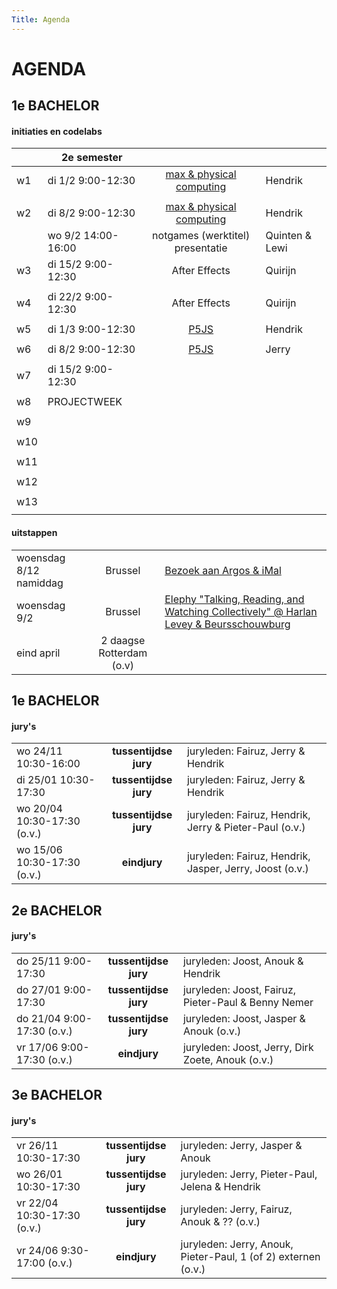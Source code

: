 ```yaml
---
Title: Agenda
---
```


# AGENDA
## 1e BACHELOR
#### initiaties en codelabs
<!--
| | 1e semester |       |     |
|:---|:---|:---:|---:|
| w1 | di 28/09 9:00-15:30 | **CODE AS A CREATIVE MEDIUM** & [CFA](../projecten/2021CFA) | Elias, Jerry & Hendrik |
| w2 | di 5/10 9:00-15:30   | [CODELAB NETART Webdev](../projecten/2021netartwebdev)  | Hendrik |
| w3 | di 12/10 9:00-15:30  | [CODELAB NETART Webdev](../projecten/2021netartwebdev) | Hendrik |
| w4 | di 19/10 9:00-15:30  | [CODELAB MAX](../projecten/2021max) | Jerry |
| w5 | di 26/10 9:00-15:30  | [CODELAB MAX](../projecten/2021max) | Jerry |
| w6 | di 2/11 9:00-15:30   | Geen les |  |
|  | wo 3/11 9:00-12:30   | Uitzonderlijk geen les |  |
| w7 | PROJECTWEEK |  |  |
| w8 | di 16/11  9:00-15:00 | begeleiding autonoom werk | Hendrik |
|  | wo 17/11  9:00-12:30 | initiatie print & lasercut | Hendrik |
| w9 | di 23/11 9:00-15:00  | begeleiding autonoom werk | Hendrik |
|  | wo 24/11 10:30-15:30  | Tussentijdse Jury | Fairuz, Jerry & Hendrik |
| w10 | di 30/11 9:00-15:30 | [CODELAB AI](../projecten/2021AI) | Jerry |
|  | wo 1/12 9:00-12:30 | [Workshop Blender](../projecten/2021blender) | Fons Artois |
|  | wo 1/12 13:30-17:30 | begeleiding autonoon werk | Fairuz & Hendrik |
| w11 | di 7/12 9:00-15:30 | [CODELAB AI](../projecten/2021AI)  | Jerry |
|  | wo 8/12 9:00-12:30 | [Workshop Blender](../projecten/2021blender) | Fons Artois |
|  | wo 8/12 13:30-17:30 | uitstap BXL | Fairuz & Hendrik |
| w12 | di 14/12 10:30-15:00 | [Axidraw & Plotting](../projecten/2021penplotterfun) | Hendrik |
|  | wo 15/12 9:00-12:30 | begeleiding autonoom werk | Hendrik |
| w13 | di 21/12 9:00-12:30 | physical computing | Hendrik |
|  | wo 22/12 9:00-12:30 | begeleiding autonoom werk | Hendrik |

-->

|  | 2e semester |  |  |
| -	| - | :-:	|-	|
| w1 	| di 1/2 9:00-12:30	| [max & physical computing](../06.projecten-en-events/max-physical/)	| Hendrik	|
| 	| 	| 	| 	|
| w2 	| di 8/2 9:00-12:30	| [max & physical computing](../06.projecten-en-events/max-physical/)	| Hendrik	|
| 	| wo 9/2 14:00-16:00 	| notgames (werktitel) presentatie	| Quinten & Lewi	|
| w3 	| di 15/2 9:00-12:30	| After Effects	| Quirijn	|
| 	| 	| 	| 	|
| w4 	| di 22/2 9:00-12:30	| After Effects	| Quirijn	|
| 	| 	| 	| 	|
| w5 	| di 1/3 9:00-12:30	| [P5JS](../06.projecten-en-events/p5js)	| Hendrik	|
| 	| 	| 	| 	|
| w6 	| di 8/2 9:00-12:30	| [P5JS](../06.projecten-en-events/p5js)	| Jerry	|
| 	| 	| 	| 	|
| w7 	| di 15/2 9:00-12:30	|  	| 	|
| 	| 	| 	| 	|
| w8 	| PROJECTWEEK	| 	| 	|
| 	| 	| 	| 	|
| w9 	| 	| 	| 	|
| 	| 	| 	| 	|
| w10 | 	| 	| 	|
| 	| 	| 	| 	|
| w11 	|  	|  	| 	|
| 	| 	| 	| 	|
| w12 	|  	|  	| 	|
| 	| 	| 	| 	|
| w13 	|  	|  	| 	|
| 	| 	| 	| 	|


#### uitstappen
|     |       |     |
| --- | :---: | --- |
| woensdag 8/12 namiddag | Brussel | [Bezoek aan Argos & iMal](../trips/2021bxl) |
| woensdag 9/2 | Brussel | [Elephy "Talking, Reading, and Watching Collectively" @ Harlan Levey & Beursschouwburg](https://www.beursschouwburg.be/en/events/talking-reading-watching-collectively/) |
| eind april  | 2 daagse Rotterdam (o.v) |     |


## 1e BACHELOR
#### jury's
|     |       |     |
| --- | :---: | --- |
| wo 24/11 10:30-16:00 | **tussentijdse jury** | juryleden: Fairuz, Jerry & Hendrik |
| di 25/01 10:30-17:30 | **tussentijdse jury** | juryleden: Fairuz, Jerry & Hendrik |
| wo 20/04 10:30-17:30 (o.v.)| **tussentijdse jury** | juryleden: Fairuz, Hendrik, Jerry &  Pieter-Paul (o.v.) |
| wo 15/06 10:30-17:30 (o.v.)| **eindjury** | juryleden: Fairuz, Hendrik, Jasper, Jerry, Joost (o.v.) |


## 2e BACHELOR
#### jury's
|     |       |     |
| --- | :---: | --- |
| do 25/11 9:00-17:30 | **tussentijdse jury** | juryleden: Joost, Anouk & Hendrik |
| do 27/01 9:00-17:30 | **tussentijdse jury** | juryleden: Joost, Fairuz, Pieter-Paul & Benny Nemer |
| do 21/04 9:00-17:30 (o.v.)| **tussentijdse jury** | juryleden: Joost, Jasper & Anouk (o.v.) |
| vr 17/06 9:00-17:30 (o.v.)| **eindjury** | juryleden: Joost, Jerry, Dirk Zoete, Anouk  (o.v.) |


## 3e BACHELOR
#### jury's
|     |       |     |
| --- | :---: | --- |
| vr 26/11 10:30-17:30 | **tussentijdse jury** | juryleden: Jerry, Jasper & Anouk |
| wo 26/01 10:30-17:30 | **tussentijdse jury** | juryleden: Jerry, Pieter-Paul, Jelena & Hendrik |
| vr 22/04 10:30-17:30 (o.v.)| **tussentijdse jury** | juryleden: Jerry, Fairuz, Anouk & ?? (o.v.) |
| vr 24/06 9:30-17:00 (o.v.)| **eindjury** | juryleden: Jerry, Anouk, Pieter-Paul, 1 (of 2) externen (o.v.) |

<!--
### transversaal atelier
-->

